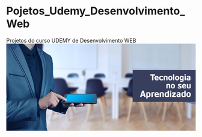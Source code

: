 # Pojetos_Udemy_Desenvolvimento_Web
 Projetos do curso UDEMY de Desenvolvimento WEB
![capa index projeto unes](01_Projeto_faculdade_UNES/image/capa.png)
